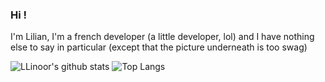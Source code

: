 ### Hi !
I'm Lilian, I'm a french developer (a little developer, lol) and
I have nothing else to say in particular (except that the picture underneath is too swag)

![LLinoor's github stats](https://github-readme-stats.vercel.app/api?username=LLinoor&count_private=true&show_icons=true&icon_color=000000)
![Top Langs](https://github-readme-stats.vercel.app/api/top-langs/?username=LLinoor)

<!--
**LLinoor/LLinoor** is a ✨ _special_ ✨ repository because its `README.md` (this file) appears on your GitHub profile.

Here are some ideas to get you started:

- 🔭 I’m currently working on ...
- 🌱 I’m currently learning ...
- 👯 I’m looking to collaborate on ...
- 🤔 I’m looking for help with ...
- 💬 Ask me about ...
- 📫 How to reach me: ...
- 😄 Pronouns: ...
- ⚡ Fun fact: ...
-->
